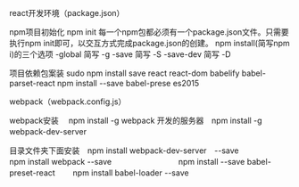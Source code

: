 react开发环境（package.json）

npm项目初始化
	npm init
	每一个npm包都必须有一个package.json文件。只需要执行npm init即可，以交互方式完成package.json的创建。
	npm install(简写npm i)的三个选项 
	-global 简写 -g
        -save   简写 -S
        -save-dev 简写 -D

项目依赖包案装
	sudo npm install save react react-dom babelify babel-parset-react
	npm install --save babel-prese es2015



webpack（webpack.config.js）

webpack安装 　npm install -g webpack
开发的服务器　npm install -g webpack-dev-server　

目录文件夹下面安装　npm install webpack-dev-server　--save　
　　　　　　　　　　npm install webpack --save
　　　　　　	　　npm install --save babel-preset-react
		　　npm install babel-loader --save
